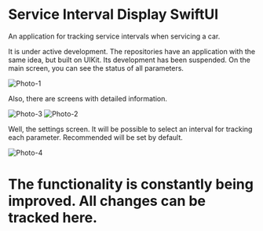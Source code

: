 # Service Interval Display SwiftUI
An application for tracking service intervals when servicing a car.

It is under active development.
The repositories have an application with the same idea, but built on UIKit. Its development has been suspended.
On the main screen, you can see the status of all parameters.

![Photo-1](https://user-images.githubusercontent.com/112074005/218389192-3c5da6e5-f9d6-4646-869e-188422d86cb0.jpg)

Also, there are screens with detailed information.

![Photo-3](https://user-images.githubusercontent.com/112074005/218389381-b8683e81-5971-422e-8ab3-2c32d9a4a6ce.jpg)
![Photo-2](https://user-images.githubusercontent.com/112074005/218389394-9127c43a-3449-4af8-994d-debb3bda64c6.jpg)


Well, the settings screen. It will be possible to select an interval for tracking each parameter. Recommended will be set by default.

![Photo-4](https://user-images.githubusercontent.com/112074005/218389642-ef7049c4-ca63-47dc-b260-893987376582.jpg)

# The functionality is constantly being improved. All changes can be tracked here.
